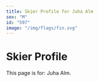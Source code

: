 ```yaml
---
title: Skier Profile for Juha Alm
sex: "M"
id: "597"
image: "/img/flags/fin.svg" 
---
```


# Skier Profile

This page is for: Juha Alm.
    